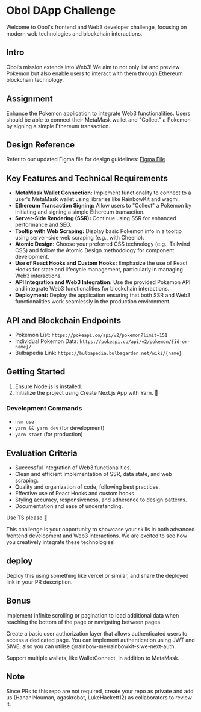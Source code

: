 # Obol DApp Challenge

Welcome to Obol's frontend and Web3 developer challenge, focusing on modern web technologies and blockchain interactions.

## Intro
Obol’s mission extends into Web3! We aim to not only list and preview Pokemon but also enable users to interact with them through Ethereum blockchain technology.

## Assignment
Enhance the Pokemon application to integrate Web3 functionalities. Users should be able to connect their MetaMask wallet and "Collect" a Pokemon by signing a simple Ethereum transaction.

## Design Reference

Refer to our updated Figma file for design guidelines: [Figma File](https://www.figma.com/file/lUoH5dEVFi8NgbptXNsJUI/Obol-Design-Files-(Copy)?type=design&node-id=3495-7764&mode=design)

## Key Features and Technical Requirements

- **MetaMask Wallet Connection:** Implement functionality to connect to a user's MetaMask wallet using libraries like RainbowKit and wagmi.
- **Ethereum Transaction Signing:** Allow users to "Collect" a Pokemon by initiating and signing a simple Ethereum transaction.
- **Server-Side Rendering (SSR):** Continue using SSR for enhanced performance and SEO.
- **Tooltip with Web Scraping:** Display basic Pokemon info in a tooltip using server-side web scraping (e.g., with Cheerio).
- **Atomic Design:** Choose your preferred CSS technology (e.g., Tailwind CSS) and follow the Atomic Design methodology for component development.
- **Use of React Hooks and Custom Hooks:** Emphasize the use of React Hooks for state and lifecycle management, particularly in managing Web3 interactions.
- **API Integration and Web3 Integration:** Use the provided Pokemon API and integrate Web3 functionalities for blockchain interactions.
- **Deployment:** Deploy the application ensuring that both SSR and Web3 functionalities work seamlessly in the production environment.

## API and Blockchain Endpoints

- Pokemon List: `https://pokeapi.co/api/v2/pokemon?limit=151`
- Individual Pokemon Data: `https://pokeapi.co/api/v2/pokemon/{id-or-name}/`
- Bulbapedia Link: `https://bulbapedia.bulbagarden.net/wiki/{name}`

## Getting Started

1. Ensure Node.js is installed.
2. Initialize the project using Create Next.js App with Yarn.
👀
### Development Commands

- `nvm use`
- `yarn && yarn dev` (for development)
- `yarn start` (for production)

## Evaluation Criteria

- Successful integration of Web3 functionalities.
- Clean and efficient implementation of SSR, data state, and web scraping.
- Quality and organization of code, following best practices.
- Effective use of React Hooks and custom hooks.
- Styling accuracy, responsiveness, and adherence to design patterns.
- Documentation and ease of understanding.

Use TS please 👀

This challenge is your opportunity to showcase your skills in both advanced frontend development and  Web3 interactions. We are excited to see how you creatively integrate these technologies!

## deploy

Deploy this using something like vercel or similar, and share the deployed link in your PR description.

## Bonus

Implement infinite scrolling or pagination to load additional data when reaching the bottom of the page or navigating between pages.

Create a basic user authorization layer that allows authenticated users to access a dedicated page. You can implement authentication using JWT and SIWE, also you can utilise @rainbow-me/rainbowkit-siwe-next-auth. 

Support multiple wallets, like WalletConnect, in addition to MetaMask.

## Note

Since PRs to this repo are not required, create your repo as private and add us (HananINouman, agaskrobot, LukeHackett12) as collaborators to review it.



